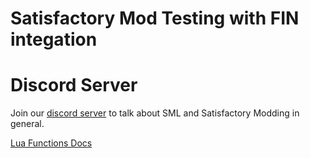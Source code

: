 # Satisfactory Mod Testing with FIN integation


# Discord Server
Join our [discord server](https://discord.gg/QzcG9nX) to talk about SML and Satisfactory Modding in general.


[Lua Functions Docs](docs.md)
